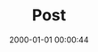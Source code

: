 ---
layout: post
title:  "Post"
date:   2000-01-01 00:00:44
categories: jekyll update
excerpt: Post
---